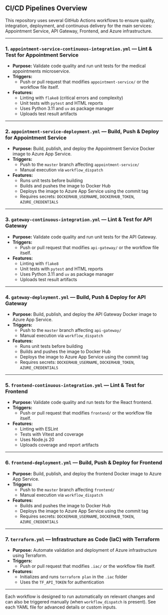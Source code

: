 ## CI/CD Pipelines Overview

This repository uses several GitHub Actions workflows to ensure quality, integration, deployment, and continuous delivery for the main services: Appointment Service, API Gateway, Frontend, and Azure infrastructure.

---

### 1. `appointment-service-continuous-integration.yml` — Lint & Test for Appointment Service
- **Purpose:** Validate code quality and run unit tests for the medical appointments microservice.
- **Triggers:**
  - Push or pull request that modifies `appointment-service/` or the workflow file itself.
- **Features:**
  - Linting with `flake8` (critical errors and complexity)
  - Unit tests with `pytest` and HTML reports
  - Uses Python 3.11 and `uv` as package manager
  - Uploads test result artifacts

---

### 2. `appointment-service-deployment.yml` — Build, Push & Deploy for Appointment Service
- **Purpose:** Build, publish, and deploy the Appointment Service Docker image to Azure App Service.
- **Triggers:**
  - Push to the `master` branch affecting `appointment-service/`
  - Manual execution via `workflow_dispatch`
- **Features:**
  - Runs unit tests before building
  - Builds and pushes the image to Docker Hub
  - Deploys the image to Azure App Service using the commit tag
  - Requires secrets: `DOCKERHUB_USERNAME`, `DOCKERHUB_TOKEN`, `AZURE_CREDENTIALS`

---

### 3. `gateway-continuous-integration.yml` — Lint & Test for API Gateway
- **Purpose:** Validate code quality and run unit tests for the API Gateway.
- **Triggers:**
  - Push or pull request that modifies `api-gateway/` or the workflow file itself.
- **Features:**
  - Linting with `flake8`
  - Unit tests with `pytest` and HTML reports
  - Uses Python 3.11 and `uv` as package manager
  - Uploads test result artifacts

---

### 4. `gateway-deployment.yml` — Build, Push & Deploy for API Gateway
- **Purpose:** Build, publish, and deploy the API Gateway Docker image to Azure App Service.
- **Triggers:**
  - Push to the `master` branch affecting `api-gateway/`
  - Manual execution via `workflow_dispatch`
- **Features:**
  - Runs unit tests before building
  - Builds and pushes the image to Docker Hub
  - Deploys the image to Azure App Service using the commit tag
  - Requires secrets: `DOCKERHUB_USERNAME`, `DOCKERHUB_TOKEN`, `AZURE_CREDENTIALS`

---

### 5. `frontend-continuous-integration.yml` — Lint & Test for Frontend
- **Purpose:** Validate code quality and run tests for the React frontend.
- **Triggers:**
  - Push or pull request that modifies `frontend/` or the workflow file itself.
- **Features:**
  - Linting with ESLint
  - Tests with Vitest and coverage
  - Uses Node.js 20
  - Uploads coverage and report artifacts

---

### 6. `frontend-deployment.yml` — Build, Push & Deploy for Frontend
- **Purpose:** Build, publish, and deploy the frontend Docker image to Azure App Service.
- **Triggers:**
  - Push to the `master` branch affecting `frontend/`
  - Manual execution via `workflow_dispatch`
- **Features:**
  - Builds and pushes the image to Docker Hub
  - Deploys the image to Azure App Service using the commit tag
  - Requires secrets: `DOCKERHUB_USERNAME`, `DOCKERHUB_TOKEN`, `AZURE_CREDENTIALS`

---

### 7. `terraform.yml` — Infrastructure as Code (IaC) with Terraform
- **Purpose:** Automate validation and deployment of Azure infrastructure using Terraform.
- **Triggers:**
  - Push or pull request that modifies `.iac/` or the workflow file itself.
- **Features:**
  - Initializes and runs `terraform plan` in the `.iac` folder
  - Uses the `TF_API_TOKEN` for authentication

---

Each workflow is designed to run automatically on relevant changes and can also be triggered manually (when `workflow_dispatch` is present). See each YAML file for advanced details or custom inputs.
